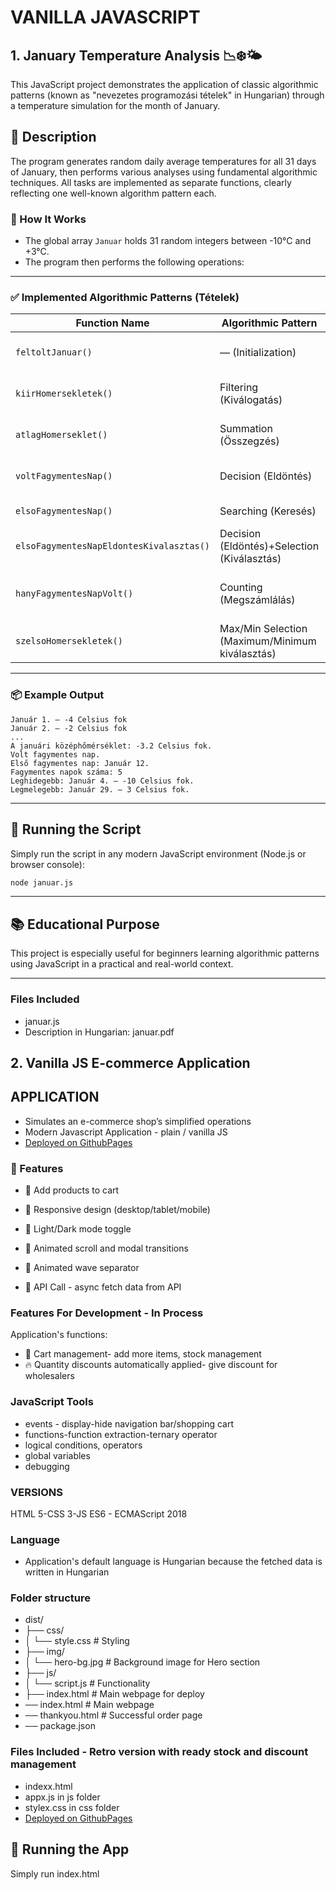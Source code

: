 # VANILLA JAVASCRIPT

## 1. January Temperature Analysis 📉❄️🌤️

This JavaScript project demonstrates the application of classic algorithmic patterns (known as "nevezetes programozási tételek" in Hungarian) through a temperature simulation for the month of January.

## 📌 Description

The program generates random daily average temperatures for all 31 days of January, then performs various analyses using fundamental algorithmic techniques. All tasks are implemented as separate functions, clearly reflecting one well-known algorithm pattern each.

### 🔧 How It Works

- The global array `Januar` holds 31 random integers between -10°C and +3°C.
- The program then performs the following operations:

---

### ✅ Implemented Algorithmic Patterns (Tételek)

| Function Name                            | Algorithmic Pattern                             | Description                              |
| ---------------------------------------- | ----------------------------------------------- | ---------------------------------------- |
| `feltoltJanuar()`                        | — (Initialization)                              | Fills the array with random temperatures |
| `kiirHomersekletek()`                    | Filtering (Kiválogatás)                         | Displays the temperatures for each day   |
| `atlagHomerseklet()`                     | Summation (Összegzés)                           | Calculates the average temperature       |
| `voltFagymentesNap()`                    | Decision (Eldöntés)                             | Checks if there was a frost-free day     |
| `elsoFagymentesNap()`                    | Searching (Keresés)                             | Finds the first frost-free day           |
| `elsoFagymentesNapEldontesKivalasztas()` | Decision (Eldöntés)+Selection (Kiválasztás)     | Checks&Finds the first frost-free day    |
| `hanyFagymentesNapVolt()`                | Counting (Megszámlálás)                         | Counts how many frost-free days occurred |
| `szelsoHomersekletek()`                  | Max/Min Selection (Maximum/Minimum kiválasztás) | Finds the coldest and warmest days       |

---

### 📦 Example Output

```
Január 1. – -4 Celsius fok
Január 2. – -2 Celsius fok
...
A januári középhőmérséklet: -3.2 Celsius fok.
Volt fagymentes nap.
Első fagymentes nap: Január 12.
Fagymentes napok száma: 5
Leghidegebb: Január 4. – -10 Celsius fok.
Legmelegebb: Január 29. – 3 Celsius fok.
```

---

## 🚀 Running the Script

Simply run the script in any modern JavaScript environment (Node.js or browser console):

```bash
node januar.js
```

---

## 📚 Educational Purpose

This project is especially useful for beginners learning algorithmic patterns using JavaScript in a practical and real-world context.

---

### Files Included

- januar.js
- Description in Hungarian: januar.pdf

## 2. Vanilla JS E-commerce Application

## APPLICATION

- Simulates an e-commerce shop’s simplified operations
- Modern Javascript Application - plain / vanilla JS
- [Deployed on GithubPages](https://vargaae.github.io/WEB_vanillaJS_2025/)

### 🚀 Features

- 🛒 Add products to cart

- 📱 Responsive design (desktop/tablet/mobile)

- 🎨 Light/Dark mode toggle

- 🧩 Animated scroll and modal transitions

- 🌊 Animated wave separator

- 💾 API Call - async fetch data from API

### Features For Development - In Process

Application's functions:

- 🛒 Cart management- add more items, stock management
- 🔥 Quantity discounts automatically applied- give discount for wholesalers

### JavaScript Tools

- events - display-hide navigation bar/shopping cart
- functions-function extraction-ternary operator
- logical conditions, operators
- global variables
- debugging

### VERSIONS

HTML 5-CSS 3-JS ES6 - ECMAScript 2018

### Language

- Application's default language is Hungarian because the fetched data is written in Hungarian

### Folder structure

- dist/
- ├── css/
- │ └── style.css # Styling
- ├── img/
- │ └── hero-bg.jpg # Background image for Hero section
- ├── js/
- │ └── script.js # Functionality
- ├── index.html # Main webpage for deploy
- ── index.html # Main webpage
- ── thankyou.html # Successful order page
- ── package.json

### Files Included - Retro version with ready stock and discount management

- indexx.html
- appx.js in js folder
- stylex.css in css folder
- [Deployed on GithubPages](https://vargaae.github.io/organic-shop-project-js/)

## 🚀 Running the App

Simply run index.html
